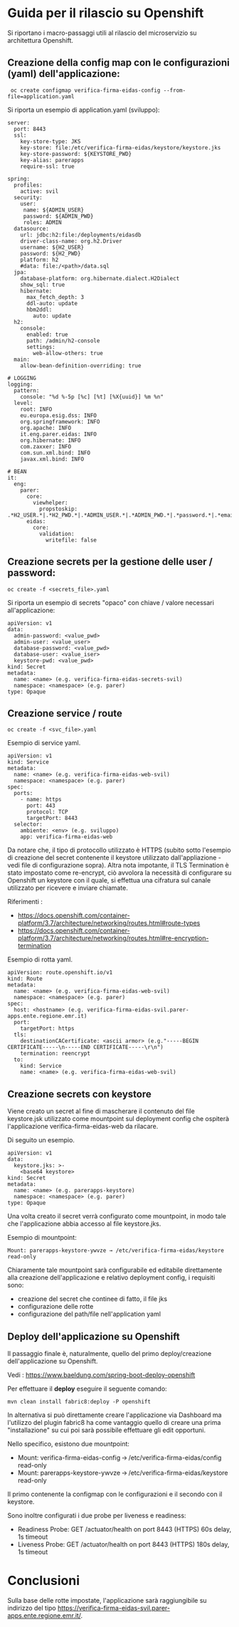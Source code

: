 # Guida per il rilascio su Openshift

Si riportano i macro-passaggi utili al rilascio del microservizio su architettura Openshift.

## Creazione della config map con le configurazioni (yaml) dell'applicazione: 

```
 oc create configmap verifica-firma-eidas-config --from-file=application.yaml
 ```
 
Si riporta un esempio di application.yaml (sviluppo): 
```
server:
  port: 8443
  ssl:
    key-store-type: JKS
    key-store: file:/etc/verifica-firma-eidas/keystore/keystore.jks
    key-store-password: ${KEYSTORE_PWD}
    key-alias: parerapps
    require-ssl: true

spring:
  profiles:
    active: svil
  security: 
    user:
     name: ${ADMIN_USER}
     password: ${ADMIN_PWD}
     roles: ADMIN
  datasource:
    url: jdbc:h2:file:/deployments/eidasdb
    driver-class-name: org.h2.Driver
    username: ${H2_USER}
    password: ${H2_PWD}
    platform: h2
    #data: file:/<path>/data.sql
  jpa:
    database-platform: org.hibernate.dialect.H2Dialect
    show_sql: true
    hibernate:
      max_fetch_depth: 3
      ddl-auto: update
      hbm2ddl:
        auto: update
  h2:
    console:
      enabled: true
      path: /admin/h2-console
      settings:
        web-allow-others: true
  main:
    allow-bean-definition-overriding: true

# LOGGING
logging: 
  pattern:
    console: "%d %-5p [%c] [%t] [%X{uuid}] %m %n"
  level:
    root: INFO
    eu.europa.esig.dss: INFO
    org.springframework: INFO
    org.apache: INFO
    it.eng.parer.eidas: INFO
    org.hibernate: INFO
    com.zaxxer: INFO
    com.sun.xml.bind: INFO
    javax.xml.bind: INFO

# BEAN
it:
  eng:
    parer:
      core:
        viewhelper:
          propstoskip: .*H2_USER.*|.*H2_PWD.*|.*ADMIN_USER.*|.*ADMIN_PWD.*|.*password.*|.*email.*
      eidas:
        core:
          validation:
            writefile: false
```

## Creazione secrets per la gestione delle user / password: 

```
oc create -f <secrets_file>.yaml
```
Si riporta un esempio di secrets "opaco" con chiave / valore necessari all'applicazione: 

```
apiVersion: v1
data:
  admin-password: <value_pwd>
  admin-user: <value_user>
  database-password: <value_pwd>
  database-user: <value_iser>
  keystore-pwd: <value_pwd>
kind: Secret
metadata:
  name: <name> (e.g. verifica-firma-eidas-secrets-svil)
  namespace: <namespace> (e.g. parer)
type: Opaque

```

## Creazione service / route

```
oc create -f <svc_file>.yaml
```

Esempio di service yaml.

```
apiVersion: v1
kind: Service
metadata:
  name: <name> (e.g. verifica-firma-eidas-web-svil)
  namespace: <namespace> (e.g. parer)
spec:
  ports:
    - name: https
      port: 443
      protocol: TCP
      targetPort: 8443
  selector:
    ambiente: <env> (e.g. sviluppo)
    app: verifica-firma-eidas-web
```


Da notare che, il tipo di protocollo utilizzato è HTTPS (subito sotto l'esempio di creazione del secret contenente il keystore utilizzato dall'appliazione - vedi file di configurazione sopra). 
Altra nota impotante, il TLS Termination è stato impostato come re-encrypt, ciò avvolora la necessità di configurare su Openshift un keystore con il quale, 
si effettua una cifratura sul canale utilizzato per ricevere e inviare chiamate.

Riferimenti : 
* https://docs.openshift.com/container-platform/3.7/architecture/networking/routes.html#route-types
* https://docs.openshift.com/container-platform/3.7/architecture/networking/routes.html#re-encryption-termination

Esempio di rotta yaml.

```
apiVersion: route.openshift.io/v1
kind: Route
metadata:
  name: <name> (e.g. verifica-firma-eidas-web-svil)
  namespace: <namespace> (e.g. parer)
spec:
  host: <hostname> (e.g. verifica-firma-eidas-svil.parer-apps.ente.regione.emr.it)
  port:
    targetPort: https
  tls:
    destinationCACertificate: <ascii armor> (e.g."-----BEGIN CERTIFICATE-----\n-----END CERTIFICATE-----\r\n")
    termination: reencrypt
  to:
    kind: Service
    name: <name> (e.g. verifica-firma-eidas-web-svil)
```
## Creazione secrets con keystore

Viene creato un secret al fine di mascherare il contenuto del file keystore.jsk utilizzato come mountpoint sul deployment config che ospiterà l'applicazione verifica-firma-eidas-web da rilacare.

Di seguito un esempio.

```
apiVersion: v1
data:
  keystore.jks: >-
    <base64 keystore>
kind: Secret
metadata:
  name: <name> (e.g. parerapps-keystore)
  namespace: <namespace> (e.g. parer)
type: Opaque
```

Una volta creato il secret verrà configurato come mountpoint, in modo tale che l'applicazione abbia accesso al file keystore.jks.

Esempio di mountpoint:

```
Mount: parerapps-keystore-ywvze → /etc/verifica-firma-eidas/keystore read-only 
```
Chiaramente tale mountpoint sarà configurabile ed editabile direttamente alla creazione dell'applicazione e relativo deployment config, i requisiti sono: 
* creazione del secret che continee di fatto, il file jks
* configurazione delle rotte 
* configurazione del path/file nell'application yaml 

## Deploy dell'applicazione su Openshift

Il passaggio finale è, naturalmente, quello del primo deploy/creazione dell'applicazione su Openshift.


Vedi : <https://www.baeldung.com/spring-boot-deploy-openshift>

Per effettuare il <b>deploy</b> eseguire il seguente comando: 

```
mvn clean install fabric8:deploy -P openshift
```

In alternativa si può direttamente creare l'applicazione via Dashboard ma l'utilizzo del plugin fabric8 ha come vantaggio quello di creare una prima "installazione" su cui poi sarà possibile effettuare 
gli edit opportuni.

Nello specifico, esistono due mountpoint:

* Mount: verifica-firma-eidas-config → /etc/verifica-firma-eidas/config read-only 
* Mount: parerapps-keystore-ywvze → /etc/verifica-firma-eidas/keystore read-only

Il primo contenente la configmap con le configurazioni e il secondo con il keystore.

Sono inoltre configurati i due probe per liveness e readiness:

* Readiness Probe: GET /actuator/health on port 8443 (HTTPS) 60s delay, 1s timeout
* Liveness Probe: GET /actuator/health on port 8443 (HTTPS) 180s delay, 1s timeout
 
# Conclusioni

Sulla base delle rotte impostate, l'applicazione sarà raggiungibile su indirizzo del tipo https://verifica-firma-eidas-svil.parer-apps.ente.regione.emr.it/.
